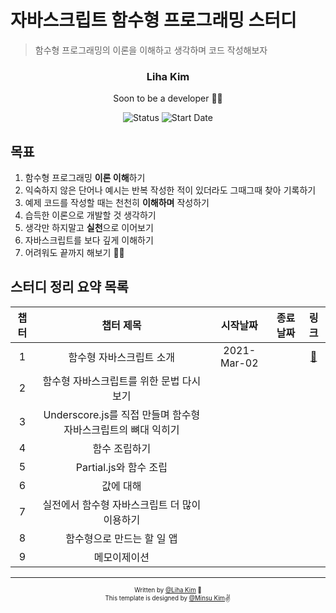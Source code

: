 # 자바스크립트 함수형 프로그래밍 스터디

> 함수형 프로그래밍의 이론을 이해하고 생각하며 코드 작성해보자

<div align="center">

<h3>Liha Kim</h3>
<p>Soon to be a developer 🙏🏼</p>

![Status](https://img.shields.io/badge/Learn%20Everyday-blue.svg)
![Start Date](https://img.shields.io/badge/Start%20Date-2021--03--01-23d16b.svg)


</div>

## 목표

1. 함수형 프로그래밍 **이론 이해**하기
2. 익숙하지 않은 단어나 예시는 반복 작성한 적이 있더라도 그때그때 찾아 기록하기
3. 예제 코드를 작성할 때는 천천히 **이해하며** 작성하기
4. 습득한 이론으로 개발할 것 생각하기
5. 생각만 하지말고 **실천**으로 이어보기
6. 자바스크립트를 보다 깊게 이해하기
7. 어려워도 끝까지 해보기 🙏🏼


## 스터디 정리 요약 목록

|챕터|챕터 제목|시작날짜|종료날짜|링크|
|:---:|:---:|:---:|:---:|:--:|
|1|함수형 자바스크립트 소개|2021-Mar-02||[:link:](chapter-01/README.md) |
|2|함수형 자바스크립트를 위한 문법 다시 보기||||
|3|Underscore.js를 직접 만들며 함수형 자바스크립트의 뼈대 익히기||||
|4|함수 조립하기||||
|5|Partial.js와 함수 조립||||
|6|값에 대해||||
|7|실전에서 함수형 자바스크립트 더 많이 이용하기||||
|8|함수형으로 만드는 할 일 앱||||
|9|메모이제이션||||

----


<div align="center">
<sub><sup>Written by <a href="https://github.com/bravacoreana">@Liha Kim</a> 🍑</sup></sub><br/>
<sub><sup>This template is designed by <a href="https://github.com/alstn2468">@Minsu Kim</a></sup></sub><small>✌</small>
</div>

